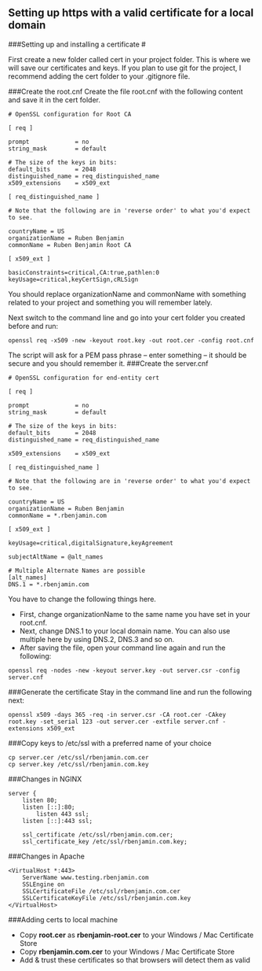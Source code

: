 ## Setting up https with a valid certificate for a local domain
###Setting up and installing a certificate #

First create a new folder called cert in your project folder. This is where we will save our certificates and keys. If you plan to use git for the project, I recommend adding the cert folder to your .gitignore file.

###Create the root.cnf
Create the file root.cnf with the following content and save it in the cert folder.
```
# OpenSSL configuration for Root CA

[ req ]

prompt             = no
string_mask        = default

# The size of the keys in bits:
default_bits       = 2048
distinguished_name = req_distinguished_name
x509_extensions    = x509_ext

[ req_distinguished_name ]

# Note that the following are in 'reverse order' to what you'd expect to see.

countryName = US
organizationName = Ruben Benjamin
commonName = Ruben Benjamin Root CA

[ x509_ext ]

basicConstraints=critical,CA:true,pathlen:0
keyUsage=critical,keyCertSign,cRLSign
```
You should replace organizationName and commonName with something related to your project and something you will remember lately.

Next switch to the command line and go into your cert folder you created before and run:
```
openssl req -x509 -new -keyout root.key -out root.cer -config root.cnf
```

The script will ask for a PEM pass phrase – enter something – it should be secure and you should remember it.
###Create the server.cnf
```
# OpenSSL configuration for end-entity cert

[ req ]

prompt             = no
string_mask        = default

# The size of the keys in bits:
default_bits       = 2048
distinguished_name = req_distinguished_name

x509_extensions    = x509_ext

[ req_distinguished_name ]

# Note that the following are in 'reverse order' to what you'd expect to see.

countryName = US
organizationName = Ruben Benjamin
commonName = *.rbenjamin.com

[ x509_ext ]

keyUsage=critical,digitalSignature,keyAgreement

subjectAltName = @alt_names

# Multiple Alternate Names are possible
[alt_names]
DNS.1 = *.rbenjamin.com
```
You have to change the following things here. 
* First, change organizationName to the same name you have set in your root.cnf. 
* Next, change DNS.1 to your local domain name. You can also use multiple here by using DNS.2, DNS.3 and so on.
* After saving the file, open your command line again and run the following:

```
openssl req -nodes -new -keyout server.key -out server.csr -config server.cnf
```
###Generate the certificate
Stay in the command line and run the following next:

```
openssl x509 -days 365 -req -in server.csr -CA root.cer -CAkey root.key -set_serial 123 -out server.cer -extfile server.cnf -extensions x509_ext
```
###Copy keys to /etc/ssl with a preferred name of your choice
```
cp server.cer /etc/ssl/rbenjamin.com.cer
cp server.key /etc/ssl/rbenjamin.com.key
```
###Changes in NGINX
```
server {
	listen 80;
	listen [::]:80;
        listen 443 ssl;
	listen [::]:443 ssl;

	ssl_certificate /etc/ssl/rbenjamin.com.cer;
	ssl_certificate_key /etc/ssl/rbenjamin.com.key;
```
###Changes in Apache
```
<VirtualHost *:443>
    ServerName www.testing.rbenjamin.com
    SSLEngine on
    SSLCertificateFile /etc/ssl/rbenjamin.com.cer
    SSLCertificateKeyFile /etc/ssl/rbenjamin.com.key
</VirtualHost>
```
###Adding certs to local machine 
* Copy **root.cer** as **rbenjamin-root.cer** to your Windows / Mac Certificate Store
* Copy **rbenjamin.com.cer** to your Windows / Mac Certificate Store
* Add & trust these certificates so that browsers will detect them as valid


